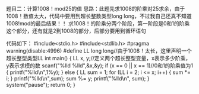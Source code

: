 题目二：计算1008！mod25的值
思路：此题先求1008的阶乘对25求余，由于1008！数值太大，代码中要用到超长整数类型long long，不过我自己还真不知道1008!mod的最后结果！！
求1008！的阶乘分两个阶段，第一阶段是0和1的阶乘这个部分，还有就是2到1008的部分，后部分要用到循环语句

代码如下：
#include<stdio.h>
#include<stdlib.h>
#pragma warning(disable:4996)
#define LL long long//由于1008！太长，这里声明一个超长整型类型LL
int main() 
{
	LL x, y;//定义两个超长整型变量，x表示多少阶乘，y表示求模的数
	scanf("%lld %lld",&x,&y);
	if (x == 0 || x == 1)//0和1的阶乘值为1
	{
		printf("%lld\n",1%y); 
	}
	else
	{
		LL sum = 1;
		for (LL i = 2; i <= x; i++)
		{
			sum *= i;
		}
		printf("%lld\n",sum);
		sum %= y;
		printf("%lld\n", sum);
	}
	system("pause");
	return 0;
}

